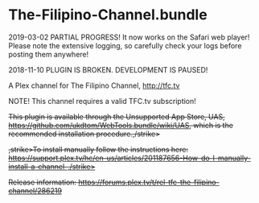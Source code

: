 # The-Filipino-Channel.bundle

2019-03-02 PARTIAL PROGRESS!  It now works on the Safari web player! Please note the extensive logging, so carefully 
check your logs before posting them anywhere!

2018-11-10 PLUGIN IS BROKEN.  DEVELOPMENT IS PAUSED!

A Plex channel for The Filipino Channel, http://tfc.tv

NOTE! This channel requires a valid TFC.tv subscription!

<strike>This plugin is available through the Unsupported App Store, UAS, https://github.com/ukdtom/WebTools.bundle/wiki/UAS, which is the recommended installation procedure.,/strike>

,strike>To install manually follow the instructions here: https://support.plex.tv/hc/en-us/articles/201187656-How-do-I-manually-install-a-channel-,/strike>

Release information: https://forums.plex.tv/t/rel-tfc-the-filipino-channel/286219
